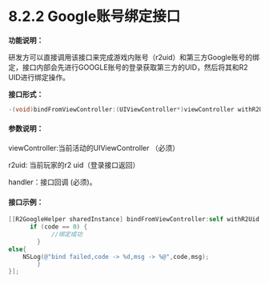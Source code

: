 # 8.2.2 Google账号绑定接口

**功能说明：**

 研发方可以直接调用该接口来完成游戏内账号（r2uid）和第三方Google账号的绑定，接口内部会先进行GOOGLE账号的登录获取第三方的UID，然后将其和R2 UID进行绑定操作。

 **接口形式：**

```objectivec
-(void)bindFromViewController:(UIViewController*)viewController withR2Uid:(NSString*)r2uid  onCompletionHandler:(GoogleApiCompletionHandler)handler;
```

#### 参数说明：

 viewController:当前活动的UIViewController （必须）

 r2uid: 当前玩家的r2 uid（登录接口返回）

 handler：接口回调 \(必须\)。

####  接口示例：

```objectivec
[[R2GoogleHelper sharedInstance] bindFromViewController:self withR2Uid:@"32323232" onCompletionHandler:^(int code, NSString *msg, R2LoginResponse *loginResponse, NSDictionary *result) {              
      if (code == 0) {
            //绑定成功
        }
else{
    NSLog(@"bind failed,code -> %d,msg -> %@",code,msg);
        } 
}];
```

